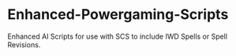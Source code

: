 # Enhanced-Powergaming-Scripts
Enhanced AI Scripts for use with SCS to include IWD Spells or Spell Revisions.
